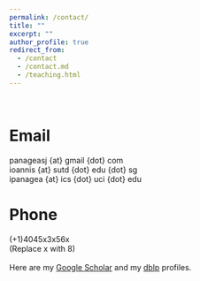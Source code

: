 ```yaml
---
permalink: /contact/
title: ""
excerpt: ""
author_profile: true
redirect_from: 
  - /contact
  - /contact.md
  - /teaching.html
---
```


<br/>

Email
=======
panageasj {at} gmail {dot} com <br/>
ioannis {at} sutd {dot} edu {dot} sg <br/>
ipanagea {at} ics {dot} uci {dot} edu 

Phone
=======
(+1)4045x3x56x <br/>
(Replace x with 8)
<br/>
<br/>
Here are my [Google Scholar](https://scholar.google.com/citations?user=5NiFWuwAAAAJ&hl=en) and my [dblp](https://dblp.org/pers/hd/p/Panageas:Ioannis) profiles.
